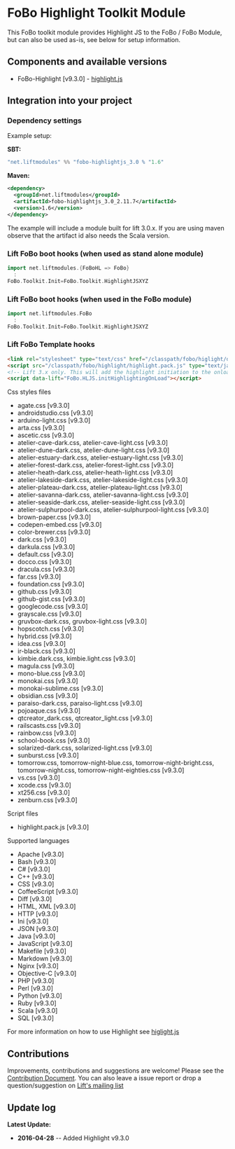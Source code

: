 # FoBo Highlight Toolkit Module

This FoBo toolkit module provides Highlight JS to the FoBo / FoBo Module, 
but can also be used as-is, see below for setup information. 

## Components and available versions 

- FoBo-Highlight [v9.3.0] - [highlight.js](https://highlightjs.org/) 

## Integration into your project 

### Dependency settings

Example setup:

**SBT:**
```scala
"net.liftmodules" %% "fobo-highlightjs_3.0 % "1.6"
```
**Maven:**
```xml
<dependency>
  <groupId>net.liftmodules</groupId>
  <artifactId>fobo-highlightjs_3.0_2.11.7</artifactId>
  <version>1.6</version>
</dependency>
```
The example will include a module built for lift 3.0.x. 
If you are using maven observe that the artifact id also needs the Scala version.

### Lift FoBo boot hooks (when used as stand alone module)
```scala
import net.liftmodules.{FoBoHL => FoBo}
  :
FoBo.Toolkit.Init=FoBo.Toolkit.HighlightJSXYZ    
```
### Lift FoBo boot hooks (when used in the FoBo module)
```scala
import net.liftmodules.FoBo 
  :
FoBo.Toolkit.Init=FoBo.Toolkit.HighlightJSXYZ 
```
### Lift FoBo Template hooks

```html
<link rel="stylesheet" type="text/css" href="/classpath/fobo/higlight/default.css">
<script src="/classpath/fobo/highlight/highlight.pack.js" type="text/javascript"></script>
<!-- Lift 3.x only. This will add the highlight initiation to the onload section of lifts page script-->
<script data-lift="FoBo.HLJS.initHighlightingOnLoad"></script>
```

Css styles files

- agate.css [v9.3.0]
- androidstudio.css [v9.3.0]
- arduino-light.css [v9.3.0]
- arta.css [v9.3.0]
- ascetic.css [v9.3.0]
- atelier-cave-dark.css, atelier-cave-light.css [v9.3.0]
- atelier-dune-dark.css, atelier-dune-light.css [v9.3.0]
- atelier-estuary-dark.css, atelier-estuary-light.css [v9.3.0]
- atelier-forest-dark.css, atelier-forest-light.css [v9.3.0]
- atelier-heath-dark.css, atelier-heath-light.css [v9.3.0]
- atelier-lakeside-dark.css, atelier-lakeside-light.css [v9.3.0]
- atelier-plateau-dark.css, atelier-plateau-light.css [v9.3.0]
- atelier-savanna-dark.css, atelier-savanna-light.css [v9.3.0]
- atelier-seaside-dark.css, atelier-seaside-light.css [v9.3.0]
- atelier-sulphurpool-dark.css, atelier-sulphurpool-light.css [v9.3.0]
- brown-paper.css [v9.3.0]
- codepen-embed.css [v9.3.0]
- color-brewer.css [v9.3.0]
- dark.css [v9.3.0]
- darkula.css [v9.3.0]
- default.css [v9.3.0]
- docco.css [v9.3.0]
- dracula.css [v9.3.0]
- far.css [v9.3.0]
- foundation.css [v9.3.0]
- github.css [v9.3.0]
- github-gist.css [v9.3.0]
- googlecode.css [v9.3.0]
- grayscale.css [v9.3.0]
- gruvbox-dark.css, gruvbox-light.css [v9.3.0]
- hopscotch.css [v9.3.0]
- hybrid.css [v9.3.0]
- idea.css [v9.3.0]
- ir-black.css [v9.3.0]
- kimbie.dark.css, kimbie.light.css [v9.3.0]
- magula.css [v9.3.0]
- mono-blue.css [v9.3.0]
- monokai.css [v9.3.0]
- monokai-sublime.css [v9.3.0]
- obsidian.css [v9.3.0]
- paraiso-dark.css, paraiso-light.css [v9.3.0]
- pojoaque.css [v9.3.0]
- qtcreator_dark.css, qtcreator_light.css [v9.3.0]
- railscasts.css [v9.3.0]
- rainbow.css [v9.3.0]
- school-book.css [v9.3.0]
- solarized-dark.css, solarized-light.css [v9.3.0]
- sunburst.css [v9.3.0]
- tomorrow.css, tomorrow-night-blue.css, tomorrow-night-bright.css, tomorrow-night.css, tomorrow-night-eighties.css [v9.3.0]
- vs.css [v9.3.0]
- xcode.css [v9.3.0]
- xt256.css [v9.3.0]
- zenburn.css [v9.3.0]

Script files

- highlight.pack.js [v9.3.0]

Supported languages

- Apache [v9.3.0]
- Bash [v9.3.0]
- C# [v9.3.0]
- C++ [v9.3.0]
- CSS [v9.3.0]
- CoffeeScript [v9.3.0]
- Diff [v9.3.0]
- HTML, XML [v9.3.0]
- HTTP [v9.3.0]
- Ini [v9.3.0]
- JSON [v9.3.0]
- Java [v9.3.0]
- JavaScript [v9.3.0]
- Makefile [v9.3.0]
- Markdown [v9.3.0]
- Nginx [v9.3.0]
- Objective-C [v9.3.0]
- PHP [v9.3.0]
- Perl [v9.3.0]
- Python [v9.3.0]
- Ruby [v9.3.0]
- Scala [v9.3.0]
- SQL [v9.3.0]


For more information on how to use Highlight see [higlight.js](https://highlightjs.org/)


## Contributions

Improvements, contributions and suggestions are welcome! 
Please see the [Contribution Document](https://github.com/karma4u101/FoBo/blob/master/CONTRIBUTING.md). 
You can also leave a issue report or drop a question/suggestion on [Lift's mailing list](http://groups.google.com/group/liftweb/) 

## Update log

**Latest Update:**
- **2016-04-28** -- Added Highlight v9.3.0



